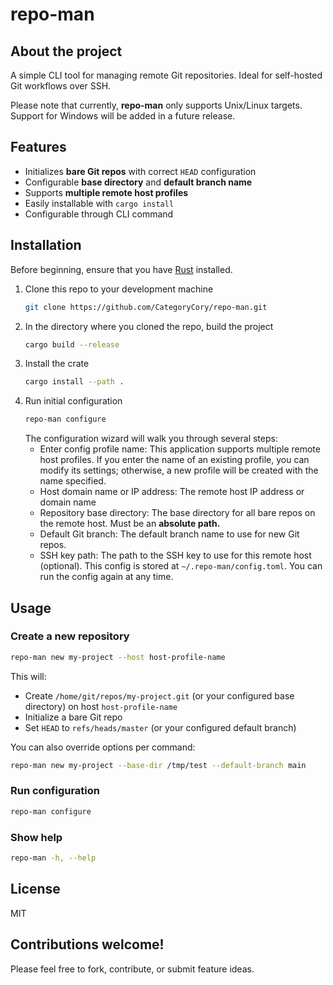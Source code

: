 # repo-man

## About the project

A simple CLI tool for managing remote Git repositories. Ideal for self-hosted 
Git workflows over SSH.

Please note that currently, **repo-man** only supports Unix/Linux targets. Support
for Windows will be added in a future release.

## Features

- Initializes **bare Git repos** with correct `HEAD` configuration
- Configurable **base directory** and **default branch name**
- Supports **multiple remote host profiles**
- Easily installable with `cargo install`
- Configurable through CLI command

## Installation

Before beginning, ensure that you have [Rust](https://rust-lang.org) installed.

1. Clone this repo to your development machine
   ```sh
   git clone https://github.com/CategoryCory/repo-man.git
   ```
2. In the directory where you cloned the repo, build the project
   ```sh
   cargo build --release
   ```
3. Install the crate
   ```sh
   cargo install --path .
   ```
4. Run initial configuration
   ```sh
   repo-man configure
   ```
   The configuration wizard will walk you through several steps:
   - Enter config profile name: This application supports multiple remote host profiles. If you enter the name of
     an existing profile, you can modify its settings; otherwise, a new profile will be created with the name specified.
   - Host domain name or IP address: The remote host IP address or domain name
   - Repository base directory: The base directory for all bare repos on the remote host. Must be an **absolute path.**
   - Default Git branch: The default branch name to use for new Git repos.
   - SSH key path: The path to the SSH key to use for this remote host (optional).
   This config is stored at `~/.repo-man/config.toml`.
   You can run the config again at any time.

## Usage

### Create a new repository

```sh
repo-man new my-project --host host-profile-name
```

This will:
- Create `/home/git/repos/my-project.git` (or your configured base directory) on host `host-profile-name`
- Initialize a bare Git repo
- Set `HEAD` to `refs/heads/master` (or your configured default branch)

You can also override options per command:

```sh
repo-man new my-project --base-dir /tmp/test --default-branch main
```

### Run configuration

```sh
repo-man configure
```

### Show help

```sh
repo-man -h, --help
```

## License

MIT

## Contributions welcome!

Please feel free to fork, contribute, or submit feature ideas.
